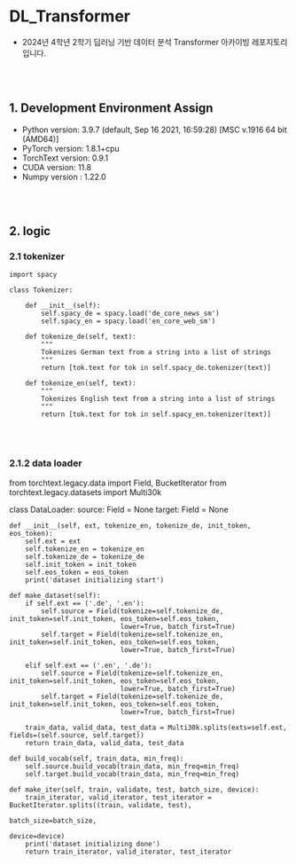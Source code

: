 # DL_Transformer

- 2024년 4학년 2학기 딥러닝 기반 데이터 분석 Transformer 아카이빙 레포지토리입니다.

<br/><br/>

## 1. Development Environment Assign
- Python version: 3.9.7 (default, Sep 16 2021, 16:59:28) [MSC v.1916 64 bit (AMD64)] 
- PyTorch version: 1.8.1+cpu 
- TorchText version: 0.9.1 
- CUDA version: 11.8
- Numpy version : 1.22.0

<br/><br/>

## 2. logic
### 2.1 tokenizer


    import spacy
    
    class Tokenizer:
    
        def __init__(self):
            self.spacy_de = spacy.load('de_core_news_sm')
            self.spacy_en = spacy.load('en_core_web_sm')
    
        def tokenize_de(self, text):
            """
            Tokenizes German text from a string into a list of strings
            """
            return [tok.text for tok in self.spacy_de.tokenizer(text)]
    
        def tokenize_en(self, text):
            """
            Tokenizes English text from a string into a list of strings
            """
            return [tok.text for tok in self.spacy_en.tokenizer(text)]


<br/><br/>
### 2.1.2 data loader

from torchtext.legacy.data import Field, BucketIterator
from torchtext.legacy.datasets import Multi30k

class DataLoader:
    source: Field = None
    target: Field = None

    def __init__(self, ext, tokenize_en, tokenize_de, init_token, eos_token):
        self.ext = ext
        self.tokenize_en = tokenize_en
        self.tokenize_de = tokenize_de
        self.init_token = init_token
        self.eos_token = eos_token
        print('dataset initializing start')

    def make_dataset(self):
        if self.ext == ('.de', '.en'):
            self.source = Field(tokenize=self.tokenize_de, init_token=self.init_token, eos_token=self.eos_token,
                                lower=True, batch_first=True)
            self.target = Field(tokenize=self.tokenize_en, init_token=self.init_token, eos_token=self.eos_token,
                                lower=True, batch_first=True)

        elif self.ext == ('.en', '.de'):
            self.source = Field(tokenize=self.tokenize_en, init_token=self.init_token, eos_token=self.eos_token,
                                lower=True, batch_first=True)
            self.target = Field(tokenize=self.tokenize_de, init_token=self.init_token, eos_token=self.eos_token,
                                lower=True, batch_first=True)

        train_data, valid_data, test_data = Multi30k.splits(exts=self.ext, fields=(self.source, self.target))
        return train_data, valid_data, test_data

    def build_vocab(self, train_data, min_freq):
        self.source.build_vocab(train_data, min_freq=min_freq)
        self.target.build_vocab(train_data, min_freq=min_freq)

    def make_iter(self, train, validate, test, batch_size, device):
        train_iterator, valid_iterator, test_iterator = BucketIterator.splits((train, validate, test),
                                                                              batch_size=batch_size,
                                                                              device=device)
        print('dataset initializing done')
        return train_iterator, valid_iterator, test_iterator


